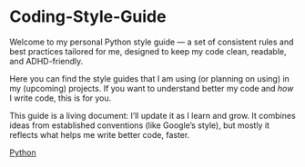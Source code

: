 # Coding-Style-Guide
Welcome to my personal Python style guide — a set of consistent rules and best practices tailored for me, designed to keep my code clean, readable, and ADHD-friendly. 

Here you can find the style guides that I am using (or planning on using) in my (upcoming) projects. If you want to understand better my code and _how_ I write code, this is for you.

This guide is a living document: I’ll update it as I learn and grow. It combines ideas from established conventions (like Google’s style), but mostly it reflects what helps me write better code, faster.

[Python](https://github.com/saweekmusic/Coding-Style-Guide/blob/main/Python/Python_Style_Guide.md)
